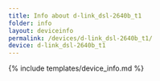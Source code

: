 ```yaml
---
title: Info about d-link_dsl-2640b_t1
folder: info
layout: deviceinfo
permalink: /devices/d-link_dsl-2640b_t1/
device: d-link_dsl-2640b_t1
---
```

{% include templates/device_info.md %}
